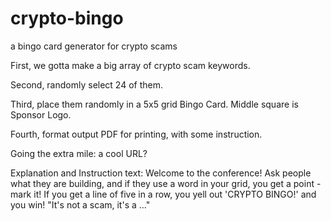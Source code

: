 # crypto-bingo
a bingo card generator for crypto scams


First, we gotta make a big array of crypto scam keywords.

Second, randomly select 24 of them.

Third, place them randomly in a 5x5 grid Bingo Card. Middle square is Sponsor Logo.

Fourth, format output PDF for printing, with some instruction.

Going the extra mile: a cool URL?


Explanation and Instruction text:
Welcome to the conference! Ask people what they are building, and if they use a word in your grid, you get a point - mark it!
If you get a line of five in a row, you yell out 'CRYPTO BINGO!' and you win!
"It's not a scam, it's a ..."
